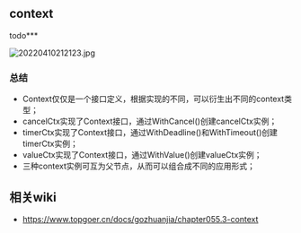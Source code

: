 ## context
todo***

![20220410212123.jpg](https://pic.imgdb.cn/item/6252d9d2239250f7c53a0250.jpg)

### 总结
* Context仅仅是一个接口定义，根据实现的不同，可以衍生出不同的context类型；
* cancelCtx实现了Context接口，通过WithCancel()创建cancelCtx实例；
* timerCtx实现了Context接口，通过WithDeadline()和WithTimeout()创建timerCtx实例；
* valueCtx实现了Context接口，通过WithValue()创建valueCtx实例；
* 三种context实例可互为父节点，从而可以组合成不同的应用形式；

## 相关wiki
* https://www.topgoer.cn/docs/gozhuanjia/chapter055.3-context
